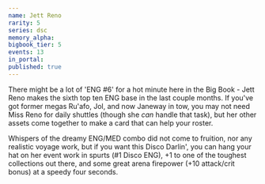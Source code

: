 ```yaml
---
name: Jett Reno
rarity: 5
series: dsc
memory_alpha:
bigbook_tier: 5
events: 13
in_portal:
published: true
---
```


There might be a lot of 'ENG #6' for a hot minute here in the Big Book - Jett Reno makes the sixth top ten ENG base in the last couple months. If you've got former megas Ru'afo, Jol, and now Janeway in tow, you may not need Miss Reno for daily shuttles (though she _can_ handle that task), but her other assets come together to make a card that can help your roster.

Whispers of the dreamy ENG/MED combo did not come to fruition, nor any realistic voyage work, but if you want this Disco Darlin', you can hang your hat on her event work in spurts (#1 Disco ENG), +1 to one of the toughest collections out there, and some great arena firepower (+10 attack/crit bonus) at a speedy four seconds.

